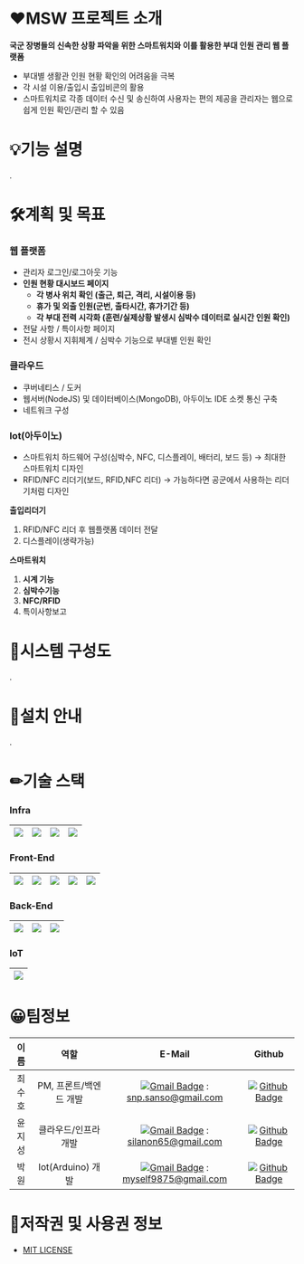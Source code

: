 # ❤MSW 프로젝트 소개

**국군 장병들의 신속한 상황 파악을 위한 스마트워치와 이를 활용한 부대 인원 관리 웹 플랫폼**
- 부대별 생활관 인원 현황 확인의 어려움을 극복
- 각 시설 이용/출입시 출입비콘의 활용
- 스마트워치로 각종 데이터 수신 및 송신하여 사용자는 편의 제공을 관리자는 웹으로 쉽게 인원 확인/관리 할 수 있음




# 💡기능 설명

.





# 🛠계획 및 목표



### 웹 플랫폼

- 관리자 로그인/로그아웃 기능
- **인원 현황 대시보드 페이지**
    - **각 병사 위치 확인 (출근, 퇴근, 격리, 시설이용 등)**
    - **휴가 및 외출 인원(군번, 출타시간, 휴가기간 등)**
    - **각 부대 전력 시각화 (훈련/실제상황 발생시 심박수 데이터로 실시간 인원 확인)**
- 전달 사항 / 특이사항 페이지
- 전시 상황시 지휘체계 / 심박수 기능으로 부대별 인원 확인

### 클라우드

- 쿠버네티스 / 도커
- 웹서버(NodeJS) 및 데이터베이스(MongoDB), 아두이노 IDE 소켓 통신 구축
- 네트워크 구성

### Iot(아두이노)

- 스마트워치 하드웨어 구성(심박수, NFC, 디스플레이, 배터리, 보드 등) → 최대한 스마트워치 디자인
- RFID/NFC 리더기(보드, RFID,NFC 리더) → 가능하다면 공군에서 사용하는 리더기처럼 디자인

**출입리더기**

1. RFID/NFC 리더 후 웹플랫폼 데이터 전달
2. 디스플레이(생략가능)

**스마트워치**

1. **시계 기능**
2. **심박수기능**
3. **NFC/RFID**
4. 특이사항보고



# 🔗시스템 구성도

.



# 📖설치 안내

.

# ✏기술 스택

### Infra
|<img src="https://img.shields.io/badge/github-181717?style=for-the-badge&logo=github&logoColor=white">|<img src="https://img.shields.io/badge/docker-2496ED?style=for-the-badge&logo=docker&logoColor=white">|<img src="https://img.shields.io/badge/kubernetes-326CE5?style=for-the-badge&logo=kubernetes&logoColor=white">|<img src="https://img.shields.io/badge/linux-FCC624?style=for-the-badge&logo=linux&logoColor=black">|
|:---:|:---:|:---:|:---:|


### Front-End
|<img src="https://img.shields.io/badge/vue.js-4FC08D?style=for-the-badge&logo=vue.js&logoColor=white">|<img src="https://img.shields.io/badge/html5-E34F26?style=for-the-badge&logo=html5&logoColor=white">|<img src="https://img.shields.io/badge/css-1572B6?style=for-the-badge&logo=css3&logoColor=white">|<img src="https://img.shields.io/badge/javascript-F7DF1E?style=for-the-badge&logo=javascript&logoColor=black">|<img src="https://img.shields.io/badge/bootstrap-7952B3?style=for-the-badge&logo=bootstrap&logoColor=white">|
|:---:|:---:|:---:|:---:|:---:|


### Back-End
|<img src="https://img.shields.io/badge/mongoDB-47A248?style=for-the-badge&logo=MongoDB&logoColor=white">|<img src="https://img.shields.io/badge/node.js-339933?style=for-the-badge&logo=Node.js&logoColor=white">|<img src="https://img.shields.io/badge/javascript-F7DF1E?style=for-the-badge&logo=javascript&logoColor=black">|
|:---:|:---:|:---:|


### IoT
|<img src="https://img.shields.io/badge/arduino-00979D?style=for-the-badge&logo=arduino&logoColor=white">|
|:---:|



# 😀팀정보

|이름|역할|E-Mail|Github|
|:---:|:---:|:---:|:---:|
|최수호| PM, 프론트/백엔드 개발|[![Gmail Badge](https://img.shields.io/badge/Gmail-D14836?style=flat&logo=Gmail&logoColor=white)](mailto:snp.sanso@gmail.com) : snp.sanso@gmail.com|[![Github Badge](https://img.shields.io/badge/Github-181717?style=flat&logo=Github&logoColor=white)](https://github.com/s4nso)
|윤지성| 클라우드/인프라 개발|[![Gmail Badge](https://img.shields.io/badge/Gmail-D14836?style=flat&logo=Gmail&logoColor=white)](mailto:snp.sanso@gmail.com) : silanon65@gmail.com|[![Github Badge](https://img.shields.io/badge/Github-181717?style=flat&logo=Github&logoColor=white)](https://github.com/jise8893)
|박원| Iot(Arduino) 개발|[![Gmail Badge](https://img.shields.io/badge/Gmail-D14836?style=flat&logo=Gmail&logoColor=white)](mailto:snp.sanso@gmail.com) : myself9875@gmail.com|[![Github Badge](https://img.shields.io/badge/Github-181717?style=flat&logo=Github&logoColor=white)](https://github.com/1park)



# 📜저작권 및 사용권 정보
- [MIT LICENSE](https://github.com/osamhack2022/Web_Iot_Cloud_MND-Smart-Watch_Watchmaker/blob/main/License)

